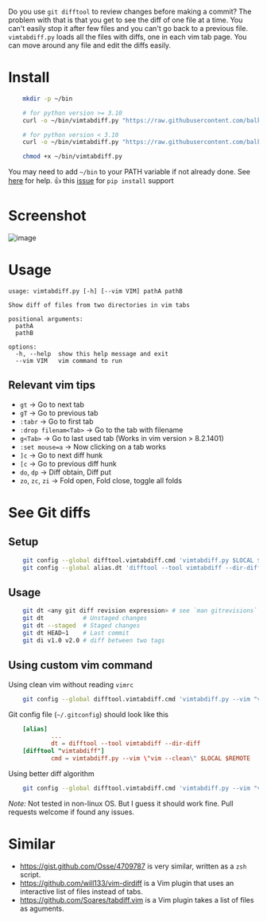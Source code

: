 Do you use `git difftool` to review changes before making a commit? The problem with that is that you get to see the diff of one file at a time. You can't easily stop it after few files and you can't go back to a previous file. `vimtabdiff.py` loads all the files with diffs, one in each vim tab page. You can move around any file and edit the diffs easily.


# Install

```bash
    mkdir -p ~/bin

    # for python version >= 3.10
    curl -o ~/bin/vimtabdiff.py "https://raw.githubusercontent.com/balki/vimtabdiff/master/vimtabdiff.py"

    # for python version < 3.10
    curl -o ~/bin/vimtabdiff.py "https://raw.githubusercontent.com/balki/vimtabdiff/py38/vimtabdiff.py"

    chmod +x ~/bin/vimtabdiff.py
```

You may need to add `~/bin` to your PATH variable if not already done. See [here](https://wiki.archlinux.org/title/Environment_variables#Per_user) for help.
👍 this [issue](https://github.com/balki/vimtabdiff/issues/1) for `pip install` support 


# Screenshot
![image](https://user-images.githubusercontent.com/189196/206880555-c71b472c-144c-4c82-a4ab-f8a4fd36f7a5.png)

# Usage
```help
usage: vimtabdiff.py [-h] [--vim VIM] pathA pathB

Show diff of files from two directories in vim tabs

positional arguments:
  pathA
  pathB

options:
  -h, --help  show this help message and exit
  --vim VIM   vim command to run
```

## Relevant vim tips

  * `gt`                 → Go to next tab
  * `gT`                 → Go to previous tab
  * `:tabr`              → Go to first tab
  * `:drop filenam<Tab>` → Go to the tab with filename
  * `g<Tab>`             → Go to last used tab (Works in vim version > 8.2.1401)
  * `:set mouse=a`       → Now clicking on a tab works
  * `]c`                 → Go to next diff hunk
  * `[c`                 → Go to previous diff hunk
  * `do`, `dp`             → Diff obtain, Diff put
  * `zo`, `zc`, `zi`         → Fold open, Fold close, toggle all folds

# See Git diffs


## Setup
```bash
    git config --global difftool.vimtabdiff.cmd 'vimtabdiff.py $LOCAL $REMOTE'
    git config --global alias.dt 'difftool --tool vimtabdiff --dir-diff'
```

## Usage

```bash
    git dt <any git diff revision expression> # see `man gitrevisions`
    git dt           # Unstaged changes
    git dt --staged  # Staged changes
    git dt HEAD~1    # Last commit
    git di v1.0 v2.0 # diff between two tags
```

## Using custom vim command

Using clean vim without reading `vimrc`
```bash
    git config --global difftool.vimtabdiff.cmd 'vimtabdiff.py --vim "vim --clean" $LOCAL $REMOTE'
```

Git config file (`~/.gitconfig`) should look like this

```TOML
    [alias]
            ...
            dt = difftool --tool vimtabdiff --dir-diff
    [difftool "vimtabdiff"]
            cmd = vimtabdiff.py --vim \"vim --clean\" $LOCAL $REMOTE
```
Using better diff algorithm

```bash
    git config --global difftool.vimtabdiff.cmd 'vimtabdiff.py --vim "vim +\"set diffopt+=algorithm:patience\"" $LOCAL $REMOTE'

```

*Note:* Not tested in non-linux OS. But I guess it should work fine. Pull requests welcome if found any issues.

# Similar

* https://gist.github.com/Osse/4709787 is very similar, written as a `zsh` script.
* https://github.com/will133/vim-dirdiff is a Vim plugin that uses an interactive list of files instead of tabs.
* https://github.com/Soares/tabdiff.vim is a Vim plugin takes a list of files as aguments.

